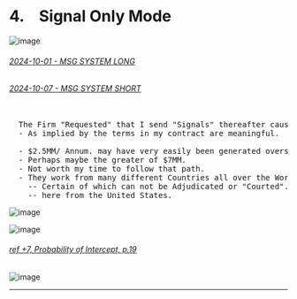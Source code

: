 # 4. &ensp; Signal Only Mode


![image](https://github.com/user-attachments/assets/d358f1d8-bec3-4cd0-af75-1b9c46e868c1)


###### [2024-10-01 - MSG SYSTEM LONG](https://github.com/user-attachments/files/17719479/2024-10-01-.SIGNAL.ONLY.pdf)

###### [2024-10-07 - MSG SYSTEM SHORT](https://github.com/user-attachments/files/17719570/2024-10-08-SHORT-SIGNAL.pdf)

<pre>
  
  The Firm "Requested" that I send "Signals" thereafter causing concern(s).
  - As implied by the terms in my contract are meaningful.
  
  - $2.5MM/ Annum. may have very easily been generated overseas.
  - Perhaps maybe the greater of $7MM.
  - Not worth my time to follow that path.
  - They work from many different Countries all over the World.
    -- Certain of which can not be Adjudicated or "Courted".
    -- here from the United States.
</pre>


![image](https://github.com/user-attachments/assets/65677fa3-92b9-4687-b343-e5b934a11c22)

![image](https://github.com/user-attachments/assets/4fa21201-e181-4352-94d6-7e70b60eb94a)

###### [ref +7, Probability of Intercept, p.19](https://apps.dtic.mil/sti/tr/pdf/ADA464771.pdf)

![image](https://github.com/user-attachments/assets/f80f42b0-d1b5-4bfa-8dec-30d2a8fc4c92)


---
